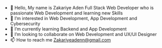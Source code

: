 - 👋 Hello, My name is Zakariye Aden Full Stack Web Developer who is passionate Web Development and learning new Skills
- 👀 I’m interested in Web Development, App Development and Cybersecurity 
- 🌱 I’m currently learning Backend and App Development
- 💞️ I’m looking to collaborate on Web Development and UX/UI Designer
- 📫 How to reach me Zakariyeadenn@gmail.com

<!---
ZakariyeAden/ZakariyeAden is a ✨ special ✨ repository because its `README.md` (this file) appears on your GitHub profile.
You can click the Preview link to take a look at your changes.
--->
